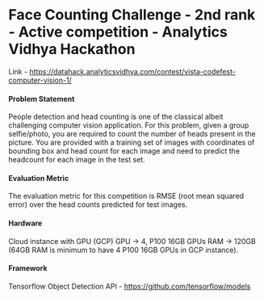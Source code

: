 # Face Counting Challenge - 2nd rank - Active competition - Analytics Vidhya Hackathon

Link - https://datahack.analyticsvidhya.com/contest/vista-codefest-computer-vision-1/

#### Problem Statement
People detection and head counting is one of the classical albeit challenging computer vision application. For this problem, given a group selfie/photo, you are required to count the number of heads present in the picture. You are provided with a training set of images with coordinates of bounding box and head count for each image and need to predict the headcount for each image in the test set.

#### Evaluation Metric
The evaluation metric for this competition is RMSE (root mean squared error) over the head counts predicted for test images.

#### Hardware
Cloud instance with GPU (GCP)
GPU -> 4, P100 16GB GPUs
RAM -> 120GB (64GB RAM is minimum to have 4 P100 16GB GPUs in GCP instance). 

#### Framework 
Tensorflow Object Detection API - https://github.com/tensorflow/models


